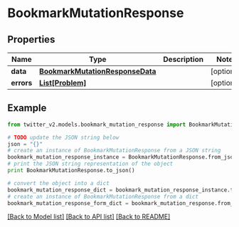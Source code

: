 # BookmarkMutationResponse


## Properties
Name | Type | Description | Notes
------------ | ------------- | ------------- | -------------
**data** | [**BookmarkMutationResponseData**](BookmarkMutationResponseData.md) |  | [optional] 
**errors** | [**List[Problem]**](Problem.md) |  | [optional] 

## Example

```python
from twitter_v2.models.bookmark_mutation_response import BookmarkMutationResponse

# TODO update the JSON string below
json = "{}"
# create an instance of BookmarkMutationResponse from a JSON string
bookmark_mutation_response_instance = BookmarkMutationResponse.from_json(json)
# print the JSON string representation of the object
print BookmarkMutationResponse.to_json()

# convert the object into a dict
bookmark_mutation_response_dict = bookmark_mutation_response_instance.to_dict()
# create an instance of BookmarkMutationResponse from a dict
bookmark_mutation_response_form_dict = bookmark_mutation_response.from_dict(bookmark_mutation_response_dict)
```
[[Back to Model list]](../README.md#documentation-for-models) [[Back to API list]](../README.md#documentation-for-api-endpoints) [[Back to README]](../README.md)



